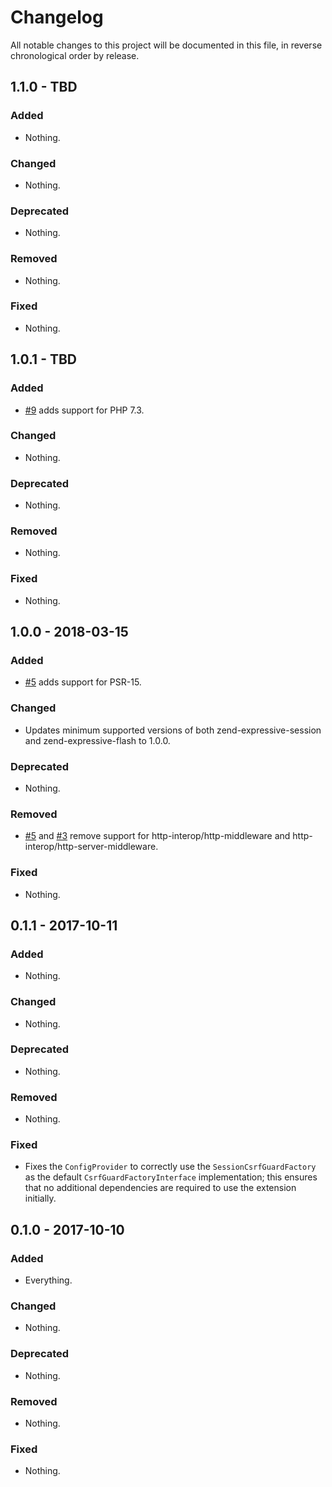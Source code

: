 # Changelog

All notable changes to this project will be documented in this file, in reverse chronological order by release.

## 1.1.0 - TBD

### Added

- Nothing.

### Changed

- Nothing.

### Deprecated

- Nothing.

### Removed

- Nothing.

### Fixed

- Nothing.

## 1.0.1 - TBD

### Added

- [#9](https://github.com/zendframework/zend-expressive-csrf/pull/9) adds support for PHP 7.3.

### Changed

- Nothing.

### Deprecated

- Nothing.

### Removed

- Nothing.

### Fixed

- Nothing.

## 1.0.0 - 2018-03-15

### Added

- [#5](https://github.com/zendframework/zend-expressive-csrf/pull/5) adds
  support for PSR-15.

### Changed

- Updates minimum supported versions of both zend-expressive-session and
  zend-expressive-flash to 1.0.0.

### Deprecated

- Nothing.

### Removed

- [#5](https://github.com/zendframework/zend-expressive-csrf/pull/5) and
  [#3](https://github.com/zendframework/zend-expressive-csrf/pull/3) remove
  support for http-interop/http-middleware and
  http-interop/http-server-middleware.

### Fixed

- Nothing.

## 0.1.1 - 2017-10-11

### Added

- Nothing.

### Changed

- Nothing.

### Deprecated

- Nothing.

### Removed

- Nothing.

### Fixed

- Fixes the `ConfigProvider` to correctly use the `SessionCsrfGuardFactory` as
  the default `CsrfGuardFactoryInterface` implementation; this ensures that no
  additional dependencies are required to use the extension initially.

## 0.1.0 - 2017-10-10

### Added

- Everything.

### Changed

- Nothing.

### Deprecated

- Nothing.

### Removed

- Nothing.

### Fixed

- Nothing.
